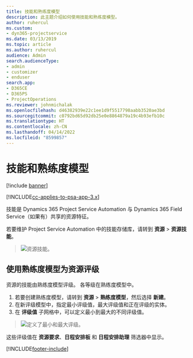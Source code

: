 ```yaml
---
title: 技能和熟练度模型
description: 此主题介绍如何使用技能和熟练度模型。
author: ruhercul
ms.custom:
- dyn365-projectservice
ms.date: 03/13/2019
ms.topic: article
ms.author: ruhercul
audience: Admin
search.audienceType:
- admin
- customizer
- enduser
search.app:
- D365CE
- D365PS
- ProjectOperations
ms.reviewer: johnmichalak
ms.openlocfilehash: d46382939e22c1ee1d9f5517798aabb3520ae3bd
ms.sourcegitcommit: c0792bd65d92db25e0e8864879a19c4b93efb10c
ms.translationtype: HT
ms.contentlocale: zh-CN
ms.lasthandoff: 04/14/2022
ms.locfileid: "8599857"
---
```

# <a name="skills-and-proficiency-models"></a>技能和熟练度模型

[!include [banner](../includes/psa-now-project-operations.md)]

[!INCLUDE[cc-applies-to-psa-app-3.x](../includes/cc-applies-to-psa-app-3x.md)]

技能是 Dynamics 365 Project Service Automation 与 Dynamics 365 Field Service（如果有）共享的资源特征。 

若要维护 Project Service Automation 中的技能存储库，请转到 **资源** \> **资源技能**。 

> ![资源技能。](media/Resource-Management-image84.png)

## <a name="use-proficiency-models-to-rate-resources"></a>使用熟练度模型为资源评级

资源的技能由熟练度模型评级。 各等级在熟练度模型中。 

1. 若要创建熟练度模型，请转到 **资源** \> **熟练度模型**，然后选择 **新建**。
2. 在新评级模型中，指定最小评级值，最大评级值和正在评级的实体。
3. 在 **评级值** 子网格中，可以定义最小到最大的不同评级值。

> ![定义了最小和最大评级。](media/Resource-Management-image85.png)

这些评级值在 **资源要求**、**日程安排板** 和 **日程安排助理** 筛选器中显示。


[!INCLUDE[footer-include](../includes/footer-banner.md)]
